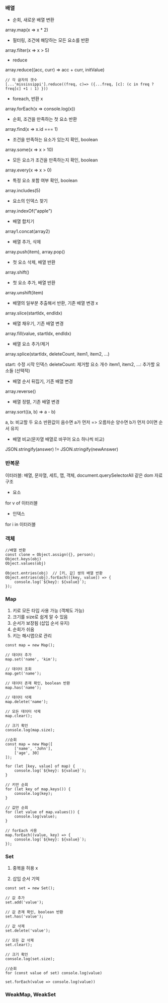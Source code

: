 ### 배열

-   순회, 새로운 배열 변환

array.map(x => x \* 2)

-   필터링, 조건에 해당하는 모든 요소를 반환

array.filter(x => x > 5)

-   reduce

array.reduce((acc, curr) => acc + curr, initValue)

```
// 각 글자의 갯수
[...'mississippi'].reduce((freq, c)=> ({...freq, [c]: (c in freq ? freq[c] +1 : 1) }))
```

-   foreach, 반환 x

array.forEach(x => console.log(x))

-   순회, 조건을 만족하는 첫 요소 반환

array.find(x => x.id === 1)

-   조건을 만족하는 요소가 있는지 확인, boolean

array.some(x => x > 10)

-   모든 요소가 조건을 만족하는지 확인, boolean

array.every(x => x > 0)

-   특정 요소 포함 여부 확인, boolean

array.includes(5)

-   요소의 인덱스 찾기

array.indexOf("apple")

-   배열 합치기

array1.concat(array2)

-   배열 추가, 삭제

array.push(item), array.pop()

-   첫 요소 삭제, 배열 반환

array.shift()

-   첫 요소 추가, 배열 반환

array.unshift(item)

-   배열의 일부분 추출해서 반환, 기존 배열 변경 x

array.slice(startIdx, endIdx)

-   배열 채우기, 기존 배열 변경

array.fill(value, startIdx, endIdx)

-   배열 요소 추가/제거

array.splice(startIdx, deleteCount, item1, item2, ...)

start: 수정 시작 인덱스
deleteCount: 제거할 요소 개수
item1, item2, ...: 추가할 요소들 (선택적)

-   배열 순서 뒤집기, 기존 배열 변경

array.reverse()

-   배열 정렬, 기존 배열 변경

array.sort((a, b) => a - b)

a, b: 비교할 두 요소
반환값이 음수면 a가 먼저 => 오름차순
양수면 b가 먼저
0이면 순서 유지

- 배열 비교(문자열 배열로 바꾸어 요소 하나씩 비교)

JSON.stringify(answer) != JSON.stringify(newAnswer)

### 반복문

이터러블: 배열, 문자열, 세트, 맵, 객체, document.querySelectorAll 같은 dom 자료구조

-   요소

for v of 이터러블

-   인덱스

for i in 이터러블

### 객체

```
//배열 반환
const clone = Object.assign({}, person);
Object.keys(obj)             
Object.values(obj)           

Object.entries(obj)  // [키, 값] 쌍의 배열 반환
Object.entries(obj).forEach(([key, value]) => {
    console.log(`${key}: ${value}`);
});    
```

### Map

1. 키로 모든 타입 사용 가능 (객체도 가능)
2. 크기를 size로 쉽게 알 수 있음
3. 순서가 보장됨 (삽입 순서 유지)
4. 순회가 쉬움
5. 키는 해시맵으로 관리

```
const map = new Map();

// 데이터 추가
map.set('name', 'kim');

// 데이터 조회
map.get('name');

// 데이터 존재 확인, boolean 반환
map.has('name');

// 데이터 삭제
map.delete('name');

// 모든 데이터 삭제
map.clear();

// 크기 확인
console.log(map.size);
```

```
//순회
const map = new Map([
    ['name', 'John'],
    ['age', 30]
]);

for (let [key, value] of map) {
    console.log(`${key}: ${value}`);
}

// 키만 순회
for (let key of map.keys()) {
    console.log(key);
}

// 값만 순회
for (let value of map.values()) {
    console.log(value);
}

// forEach 사용
map.forEach((value, key) => {
    console.log(`${key}: ${value}`);
});
```

### Set

1. 중복을 허용 x

2. 삽입 순서 기억

```
const set = new Set();

// 값 추가
set.add('value');

// 값 존재 확인, boolean 반환
set.has('value');

// 값 삭제
set.delete('value');

// 모든 값 삭제
set.clear();

// 크기 확인
console.log(set.size);

//순회
for (const value of set) console.log(value)

set.forEach(value => console.log(value))
```

### WeakMap, WeakSet
